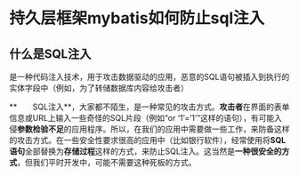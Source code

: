 # 持久层框架mybatis如何防止sql注入

## 什么是SQL注入

是一种代码注入技术，用于攻击数据驱动的应用，恶意的SQL语句被插入到执行的实体字段中（例如，为了转储数据库内容给攻击者）

**　　SQL注入**，大家都不陌生，是一种常见的攻击方式。**攻击者**在界面的表单信息或URL上输入一些奇怪的SQL片段（例如“or ‘1’=’1’”这样的语句），有可能入侵**参数检验不足**的应用程序。所以，在我们的应用中需要做一些工作，来防备这样的攻击方式。在一些安全性要求很高的应用中（比如银行软件），经常使用将**SQL语句**全部替换为**存储过程**这样的方式，来防止SQL注入。这当然是**一种很安全的方式**，但我们平时开发中，可能不需要这种死板的方式。

